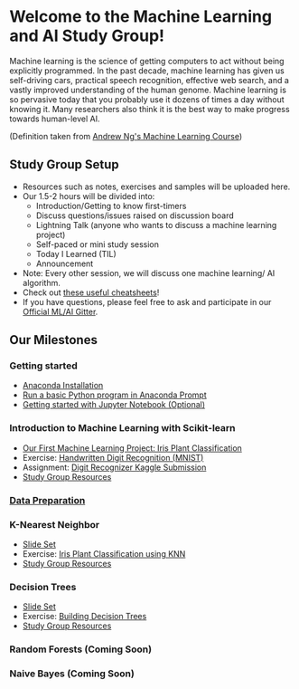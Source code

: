 # Welcome to the Machine Learning and AI Study Group!
Machine learning is the science of getting computers to act without being explicitly programmed. In the past decade, machine learning has given us self-driving cars, practical speech recognition, effective web search, and a vastly improved understanding of the human genome. Machine learning is so pervasive today that you probably use it dozens of times a day without knowing it. Many researchers also think it is the best way to make progress towards human-level AI.

(Definition taken from [Andrew Ng's Machine Learning Course](https://www.coursera.org/learn/machine-learning))

## Study Group Setup
* Resources such as notes, exercises and samples will be uploaded here.
* Our 1.5-2 hours will be divided into:
    - Introduction/Getting to know first-timers 
    - Discuss questions/issues raised on discussion board 
    - Lightning Talk (anyone who wants to discuss a machine learning project) 
    - Self-paced or mini study session
    - Today I Learned (TIL)
    - Announcement
* Note: Every other session, we will discuss one machine learning/ AI algorithm.
* Check out [these useful cheatsheets](https://gitlab.com/wwcodemanila/WWCodeManila-ML.AI/tree/master/cheatsheets)! 
* If you have questions, please feel free to ask and participate in our [Official ML/AI Gitter](https://gitter.im/WWCodeManila/Machine-Learning-AI). 

## Our Milestones
### Getting started 
- [Anaconda Installation](https://www.continuum.io/downloads) 
- [Run a basic Python program in Anaconda Prompt](https://github.com/wwcodemanila/WWCodeManila-ML.AI/blob/master/tutorials/installation_guide.md)
- [Getting started with Jupyter Notebook (Optional)](https://www.datacamp.com/community/tutorials/tutorial-jupyter-notebook#gs.opKmdO0)

### Introduction to Machine Learning with Scikit-learn 
- [Our First Machine Learning Project: Iris Plant Classification](https://github.com/wwcodemanila/WWCodeManila-ML.AI/blob/master/tutorials/Intro-to-Machine-Learning.ipynb)
- Exercise: [Handwritten Digit Recognition (MNIST)](https://github.com/wwcodemanila/WWCodeManila-ML.AI/blob/master/exercises/mnist_exercise.ipynb)
- Assignment: [Digit Recognizer Kaggle Submission](https://github.com/wwcodemanila/WWCodeManila-ML.AI/blob/master/tutorials/kaggle_submission.md)
- [Study Group Resources](https://github.com/wwcodemanila/WWCodeManila-ML.AI/blob/master/tutorials/study_group_resources.md#introduction-to-machine-learning-with-scikit-learn)

### [Data Preparation](https://github.com/wwcodemanila/WWCodeManila-ML.AI/blob/master/tutorials/data_prep.md)

### K-Nearest Neighbor
- [Slide Set](https://github.com/wwcodemanila/WWCodeManila-ML.AI/blob/master/slides/(Slide%20Set%202)%20K-Nearest%20Neighbor.pdf)
- Exercise: [Iris Plant Classification using KNN](https://github.com/wwcodemanila/WWCodeManila-ML.AI/blob/master/exercises/iris_knn_exercise.ipynb)
- [Study Group Resources](https://github.com/wwcodemanila/WWCodeManila-ML.AI/blob/master/tutorials/study_group_resources.md#k-nearest-neighbor)

### Decision Trees
- [Slide Set](https://github.com/wwcodemanila/WWCodeManila-ML.AI/blob/master/slides/(Slide%20Set%205)%20Decision%20Trees.pdf)
- Exercise: [Building Decision Trees](https://github.com/wwcodemanila/WWCodeManila-ML.AI/blob/master/exercises/decision_trees_exercise.ipynb)
- [Study Group Resources](https://github.com/wwcodemanila/WWCodeManila-ML.AI/blob/master/tutorials/study_group_resources.md#decision-trees)

### Random Forests (Coming Soon)

### Naive Bayes (Coming Soon)
